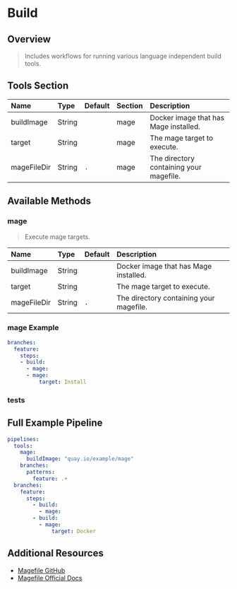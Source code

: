 # Build

## Overview

> Includes workflows for running various language independent build tools.

## Tools Section

| Name        | Type   | Default   | Section   | Description                             |
|:------------|:-------|:----------|:----------|:----------------------------------------|
| buildImage  | String |           | mage      | Docker image that has Mage installed.   |
| target      | String |           | mage      | The mage target to execute.             |
| mageFileDir | String | `.`       | mage      | The directory containing your magefile. |

## Available Methods

### mage

> Execute mage targets.

| Name        | Type   | Default   | Description                             |
|:------------|:-------|:----------|:----------------------------------------|
| buildImage  | String |           | Docker image that has Mage installed.   |
| target      | String |           | The mage target to execute.             |
| mageFileDir | String | `.`       | The directory containing your magefile. |

### mage Example

```yaml
branches:
  feature:
    steps:
    - build:
      - mage:
      - mage:
          target: Install
```

### tests

## Full Example Pipeline

```yaml
pipelines:
  tools:
    mage:
      buildImage: "quay.io/example/mage"
    branches:
      patterns:
        feature: .+
  branches:
    feature:
      steps:
        - build:
          - mage:
        - build:
          - mage:
              target: Docker
```

## Additional Resources

* [Magefile GitHub](https://github.com/magefile/mage)
* [Magefile Official Docs](https://magefile.org)